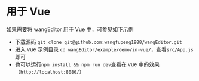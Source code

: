 # 用于 Vue

如果需要将 wangEditor 用于 Vue 中，可参见如下示例

- 下载源码 `git clone git@github.com:wangfupeng1988/wangEditor.git`
- 进入 vue 示例目录 `cd wangEditor/example/demo/in-vue/`，查看`src/App.js`即可
- 也可以运行`npm install && npm run dev`查看在 vue 中的效果（`http://localhost:8080/`）
